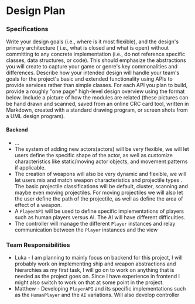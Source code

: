 # Design Plan

### Specifications

Write your design goals (i.e., where is it most flexible), and the design's primary architecture (
i.e., what is closed and what is open) without committing to any concrete implementation (i.e., do
not reference specific classes, data structures, or code). This should emphasize the abstractions
you will create to capture your game or genre's key commonalities and differences. Describe how your
intended design will handle your team's goals for the project's basic and extended functionality
using APIs to provide services rather than simple classes. For each API you plan to build, provide a
roughly "one page" high-level design overview using the format below. Include a picture of how the
modules are related (these pictures can be hand drawn and scanned, saved from an online CRC card
tool, written in Markdown, created with a standard drawing program, or screen shots from a UML
design program).

#### Backend

* ...
* The system of adding new actors(actors) will be very flexible, we will let users define the
  specific shape of the actor, as well as customize characteristics like static/moving actor
  objects, and movement patterns if applicable.
* The creation of weapons will also be very dynamic and flexible, we will let users mix and match
  weapon characteristics and projectile types . The basic projectile classifications will be
  default, cluster, scanning and maybe even moving projectiles. For moving projectiles we will also
  let the user define the path of the projectile, as well as define the area of effect of a weapon.
* A `PlayerAPI` will be used to define specific implementations of players such as human players 
versus AI. The AI will have different difficulties.
* The controller will manage the different `Player` instances and relay communication between the 
`Player` instances and the view


### Team Responsibilities

* Luka - I am planning to mainly focus on backend for this project, I will probably work on
  implementing ship and weapon abstractions and hierarchies as my first task, I will go on to work
  on anything that is needed as the project goes on. Since I have experience in frontend I might
  also switch to work on that at some point in the project.
* Matthew - Developing `PlayerAPI` and its specific implementations such as the `HumanPlayer` and
the `AI` variations. Will also develop controller